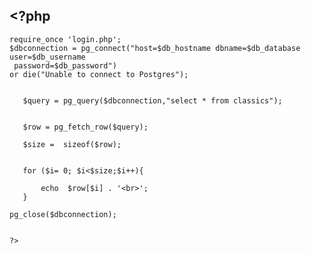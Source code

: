 ## <?php  

    require_once 'login.php';  
    $dbconnection = pg_connect("host=$db_hostname dbname=$db_database user=$db_username  
     password=$db_password")  
    or die("Unable to connect to Postgres");  
    
    
       $query = pg_query($dbconnection,"select * from classics");  
      
    
       $row = pg_fetch_row($query);  
    
       $size =  sizeof($row);  
    
    
       for ($i= 0; $i<$size;$i++){  
    
           echo  $row[$i] . '<br>';  
       }  
    
    pg_close($dbconnection);  
    
    
    ?>  

